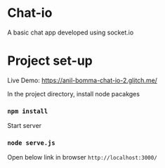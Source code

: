 # Chat-io
A basic chat app developed using socket.io

# Project set-up

Live Demo: https://anil-bomma-chat-io-2.glitch.me/

In the project directory, install node pacakges
### `npm install`

Start server
### `node serve.js`

Open below link in browser
`http://localhost:3000/`

